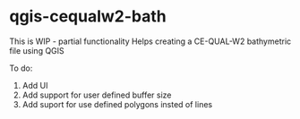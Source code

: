 # qgis-cequalw2-bath

This is WIP - partial functionality
Helps creating a CE-QUAL-W2 bathymetric file using QGIS

To do:
1. Add UI
2. Add support for user defined buffer size
3. Add suport for use defined polygons insted of lines
